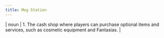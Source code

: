 ```yaml
---
title: Mog Station
---
```

| noun | 1.  	The cash shop where players can purchase optional items and services, such as cosmetic equipment and Fantasias.	|